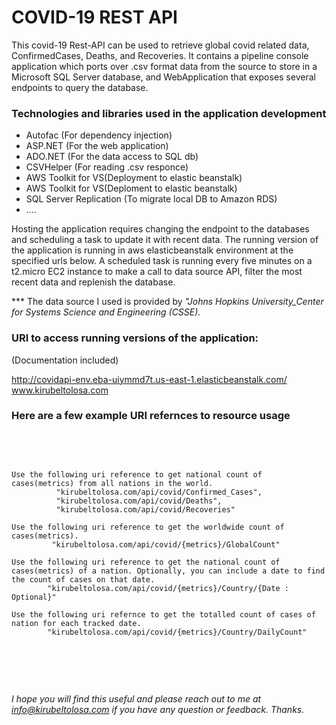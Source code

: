 # COVID-19 REST API
This covid-19 Rest-API can be used to retrieve global covid related data, ConfirmedCases, Deaths, and Recoveries. It contains a pipeline console application which ports over .csv format data from the source to store in a Microsoft SQL Server database, and WebApplication that exposes several endpoints to query the database. </br>

### Technologies and libraries used in the application development 
<ul>
    <li>Autofac (For dependency injection)</li>    
    <li>ASP.NET (For the web application)</li>
    <li>ADO.NET (For the data access to SQL db)</li>
    <li>CSVHelper (For reading .csv responce)</li>
    <li>AWS Toolkit for VS(Deployment to elastic beanstalk)</li>
    <li>AWS Toolkit for VS(Deploment to elastic beanstalk)</li>
    <li>SQL Server Replication (To migrate local DB to Amazon RDS)</li>
    <li>....</li>        
</ul>


Hosting the application requires changing the endpoint to the databases and scheduling a task to update it with recent data. The running version of the application is running in aws elasticbeanstalk environment at the specified urls below. A scheduled task is running every five minutes on a t2.micro EC2 instance to make a call to data source API, filter the most recent data and replenish the database.</br>

*** The data source I used is provided by <i>"Johns Hopkins University_Center for Systems Science and Engineering (CSSE).</i>

### URI to access running versions of the application:
(Documentation included)
    <div>
      http://covidapi-env.eba-uiymmd7t.us-east-1.elasticbeanstalk.com/
      <br>
      www.kirubeltolosa.com
    </div>
  <h3>Here are a few example URI refernces to resource usage</h3>  
  <br>
    <pre>
    
    Use the following uri reference to get national count of cases(metrics) from all nations in the world.  
              "kirubeltolosa.com/api/covid/Confirmed_Cases",
              "kirubeltolosa.com/api/covid/Deaths",
              "kirubeltolosa.com/api/covid/Recoveries"                  
              
    Use the following uri reference to get the worldwide count of cases(metrics). 
             "kirubeltolosa.com/api/covid/{metrics}/GlobalCount"
                    
    Use the following uri reference to get the national count of cases(metrics) of a nation. Optionally, you can include a date to find the count of cases on that date. 
            "kirubeltolosa.com/api/covid/{metrics}/Country/{Date : Optional}"
           
    Use the following uri refernce to get the totalled count of cases of nation for each tracked date. 
            "kirubeltolosa.com/api/covid/{metrics}/Country/DailyCount"  
   </pre>
</br> 
 
<i>I hope you will find this useful and please reach out to me at info@kirubeltolosa.com if you have any question or feedback. Thanks. </i>
